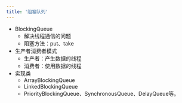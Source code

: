 ```yaml
---
title: '阻塞队列'
---
```


- BlockingQueue
  - 解决线程通信的问题
  - 阻塞方法：put、take
- 生产者消费者模式
  - 生产者：产生数据的线程
  - 消费者：使用数据的线程
- 实现类
  - ArrayBlockingQueue
  - LinkedBlockingQueue
  - PriorityBlockingQueue、SynchronousQueue、DelayQueue等。